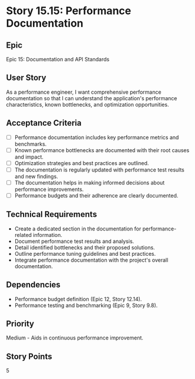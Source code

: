 # Story 15.15: Performance Documentation

## Epic

Epic 15: Documentation and API Standards

## User Story

As a performance engineer, I want comprehensive performance documentation so that I can understand the application's performance characteristics, known bottlenecks, and optimization opportunities.

## Acceptance Criteria

- [ ] Performance documentation includes key performance metrics and benchmarks.
- [ ] Known performance bottlenecks are documented with their root causes and impact.
- [ ] Optimization strategies and best practices are outlined.
- [ ] The documentation is regularly updated with performance test results and new findings.
- [ ] The documentation helps in making informed decisions about performance improvements.
- [ ] Performance budgets and their adherence are clearly documented.

## Technical Requirements

- Create a dedicated section in the documentation for performance-related information.
- Document performance test results and analysis.
- Detail identified bottlenecks and their proposed solutions.
- Outline performance tuning guidelines and best practices.
- Integrate performance documentation with the project's overall documentation.

## Dependencies

- Performance budget definition (Epic 12, Story 12.14).
- Performance testing and benchmarking (Epic 9, Story 9.8).

## Priority

Medium - Aids in continuous performance improvement.

## Story Points

5
